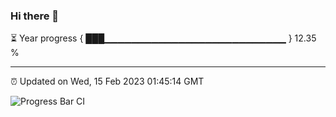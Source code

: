 ### Hi there 👋

⏳ Year progress { ███▁▁▁▁▁▁▁▁▁▁▁▁▁▁▁▁▁▁▁▁▁▁▁▁▁▁▁ } 12.35 %

---

⏰ Updated on Wed, 15 Feb 2023 01:45:14 GMT

![Progress Bar CI](https://github.com/ZhaoGui/ZhaoGui/workflows/Progress%20Bar%20CI/badge.svg)
